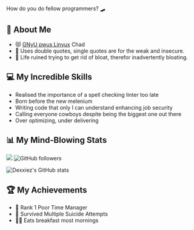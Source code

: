 How do you do fellow programmers? 🛹

## 🦄 About Me

- 😻 [GNyU pwus Linyux](https://www.youtube.com/watch?v=QXUSvSUsx80) Chad
- 🦜 Uses double quotes, single quotes are for the weak and insecure.
- 🗿 Life ruined trying to get rid of bloat, therefor inadvertently bloating. 

## 💻 My Incredible Skills

- Realised the importance of a spell checking linter too late
- Born before the new melenium
- Writing code that only I can understand enhancing job security
- Calling everyone cowboys despite being the biggest one out there
- Over optimizing, under delivering

## 📊 My Mind-Blowing Stats

![](https://komarev.com/ghpvc/?username=dexxiez&style=for-the-badge&color=blueviolet&label=people+bamboozled)
![GitHub followers](https://img.shields.io/github/followers/dexxiez?style=for-the-badge&logo=github&label=friends%20i%20don't%20have)


![Dexxiez's GitHub stats](https://github-readme-stats.vercel.app/api?username=dexxiez&show_icons=true&theme=synthwave)

## 🏆 My Achievements

- 🥇 Rank 1 Poor Time Manager
- 🦖 Survived Multiple Suicide Attempts
- 🏌️‍♀️ Eats breakfast most mornings
